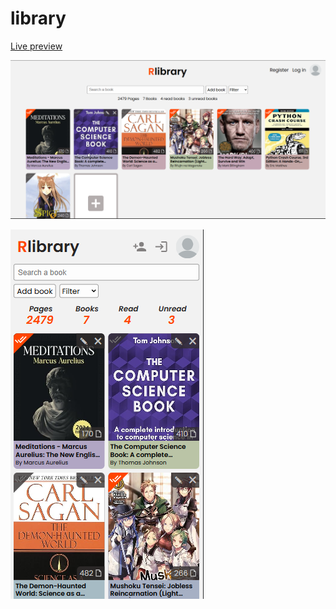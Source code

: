 # library

[Live preview](https://ruminov.github.io/library/)

![library](img/project-image.png)

![Mobile support](img/project-image-2.png)
